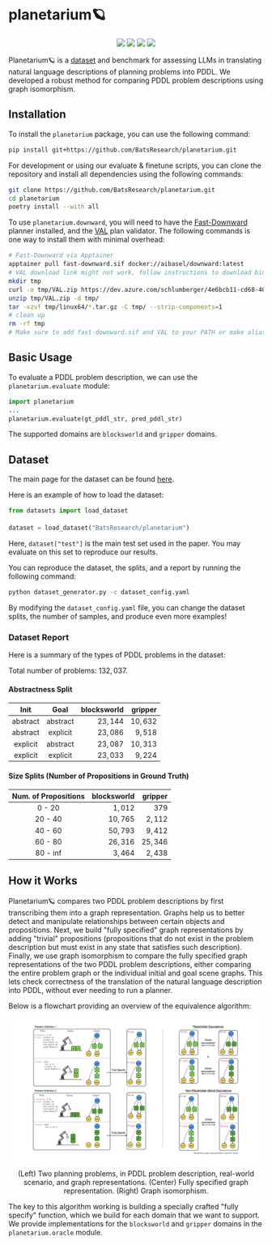 # planetarium🪐

<p align="center">
    <a href="https://huggingface.co/papers/2407.03321"><img src="https://img.shields.io/badge/⭐_daily_papers-%233-orange?logo=huggingface" /></a>
    <a href="https://arxiv.org/abs/2407.03321"><img src="https://img.shields.io/badge/arxiv-2407.03321-b31b1b?logo=arxiv" /></a>
    <a href="https://x.com/max_zuo/status/1811026554123583718"><img src="https://img.shields.io/badge/summary-000000?logo=x" /></a>
    <a href="https://huggingface.co/datasets/BatsResearch/planetarium"><img src="https://img.shields.io/badge/datasets-planetarium-FFD21E?logo=huggingface" /></a>
</p>

Planetarium🪐 is a [dataset](https://huggingface.co/datasets/BatsResearch/planetarium) and benchmark for assessing LLMs in translating natural language descriptions of planning problems into PDDL. We developed a robust method for comparing PDDL problem descriptions using graph isomorphism.

## Installation
To install the `planetarium` package, you can use the following command:
```bash
pip install git+https://github.com/BatsResearch/planetarium.git
```

For development or using our evaluate & finetune scripts, you can clone the repository and install all dependencies using the following commands:
```bash
git clone https://github.com/BatsResearch/planetarium.git
cd planetarium
poetry install --with all
```

To use `planetarium.downward`, you will need to have the [Fast-Downward](https://www.fast-downward.org/) planner installed, and the [VAL](https://github.com/KCL-Planning/VAL) plan validator. The following commands is one way to install them with minimal overhead:
```bash
# Fast-Downward via Apptainer
apptainer pull fast-downward.sif docker://aibasel/downward:latest
# VAL download link might not work, follow instructions to download binary at: https://github.com/KCL-Planning/VAL
mkdir tmp
curl -o tmp/VAL.zip https://dev.azure.com/schlumberger/4e6bcb11-cd68-40fe-98a2-e3777bfec0a6/_apis/build/builds/77/artifacts?artifactName=linux64\&api-version=7.1\&%24format=zip
unzip tmp/VAL.zip -d tmp/
tar -xzvf tmp/linux64/*.tar.gz -C tmp/ --strip-components=1
# clean up
rm -rf tmp
# Make sure to add fast-downward.sif and VAL to your PATH or make aliases.
```

## Basic Usage
To evaluate a PDDL problem description, we can use the `planetarium.evaluate` module:
```python
import planetarium
...
planetarium.evaluate(gt_pddl_str, pred_pddl_str)
```
The supported domains are `blocksworld` and `gripper` domains.

## Dataset
The main page for the dataset can be found [here](https://huggingface.co/datasets/BatsResearch/planetarium).

Here is an example of how to load the dataset:
```python
from datasets import load_dataset

dataset = load_dataset("BatsResearch/planetarium")
```
Here, `dataset["test"]` is the main test set used in the paper. You may evaluate on this set to reproduce our results.

You can reproduce the dataset, the splits, and a report by running the following command:
```bash
python dataset_generator.py -c dataset_config.yaml
```

By modifying the `dataset_config.yaml` file, you can change the dataset splits, the number of samples, and produce even more examples!

### Dataset Report
Here is a summary of the types of PDDL problems in the dataset:

Total number of problems: $132,037$.

#### Abstractness Split
| Init | Goal | blocksworld | gripper |
|:---:|:---:|---:|---:|
| abstract | abstract | $23,144$ | $10,632$ |
| abstract | explicit | $23,086$ | $9,518$ |
| explicit | abstract | $23,087$ | $10,313$ |
| explicit | explicit | $23,033$ | $9,224$ |
#### Size Splits (Number of Propositions in Ground Truth)
| Num. of Propositions | blocksworld | gripper |
|:---:|---:|---:|
| $0$ - $20$ | $1,012$ | $379$ |
| $20$ - $40$ | $10,765$ | $2,112$ |
| $40$ - $60$ | $50,793$ | $9,412$ |
| $60$ - $80$ | $26,316$ | $25,346$ |
| $80$ - inf | $3,464$ | $2,438$ |

## How it Works
Planetarium🪐 compares two PDDL problem descriptions by first transcribing them into a graph representation.
Graphs help us to better detect and manipulate relationships between certain objects and propositions.
Next, we build "fully specified" graph representations by adding "trivial" propositions (propositions that do not exist in the problem description but must exist in any state that satisfies such description).
Finally, we use graph isomorphism to compare the fully specified graph representations of the two PDDL problem descriptions, either comparing the entire problem graph or the individual initial and goal scene graphs.
This lets check correctness of the translation of the natural language description into PDDL, without ever needing to run a planner.

Below is a flowchart providing an overview of the equivalence algorithm:

![Equivalence Algorithm Overview](assets/equivalence.png)
<p align="center">(Left) Two planning problems, in PDDL problem description, real-world scenario, and graph representations. (Center) Fully specified graph representation. (Right) Graph isomorphism.</p>

The key to this algorithm working is building a specially crafted "fully specify" function, which we build for each domain that we want to support. We provide implementations for the `blocksworld` and `gripper` domains in the `planetarium.oracle` module.
